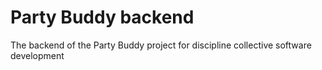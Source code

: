 # Party Buddy backend
The backend of the Party Buddy project for discipline collective software development
